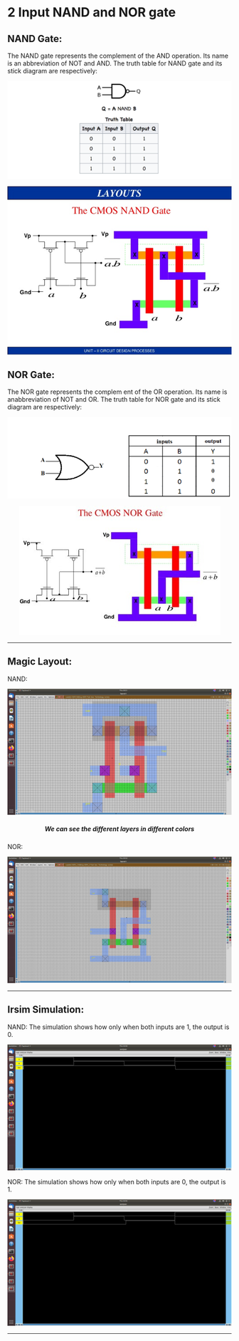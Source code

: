 # **2 Input NAND and NOR gate**

## NAND Gate:
The NAND gate represents the complement of the AND operation. Its name is an abbreviation of NOT and AND. The truth table for NAND gate and its stick diagram are respectively: 

<p align="center">
  <img src="Pictures\NAND.png "> 
</p>

<p align="center">
  <img src="Pictures\layout_NAND.jpg "> 
</p>

## NOR Gate:
The NOR gate represents the complem ent of the OR operation. Its name is anabbreviation of NOT and OR. The truth table for NOR gate and its stick diagram are respectively: 

<p align="center">
  <img src="Pictures\NOR.png "> 
</p>

<p align="center">
  <img src="Pictures\layout_NOR.jpg "> 
</p>
<hr/>

## Magic Layout: 
NAND:
<p align="center">
  <img src="Pictures\NAND2.png "> 
</p>
<h5 align="center"> We can see the different layers in different colors </h5> 

NOR:
<p align="center">
  <img src="Pictures\NOR2.png "> 
</p>

<hr/> 

## Irsim Simulation: 
NAND: The simulation shows how only when both inputs are 1, the output is 0.
<p align="center">
  <img src="Pictures\NAND_2.png "> 
</p>

NOR: The simulation shows how only when both inputs are 0, the output is 1.
<p align="center">
  <img src="Pictures\NOR_2.png "> 
</p>

<hr/> 
